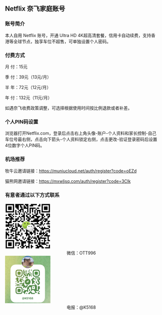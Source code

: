 ## Netflix 奈飞家庭账号

### 账号简介

本人自用 Netflix 账号，开通 Ultra HD 4K超高清套餐，信用卡自动续费，支持香港等全球节点，独享车位不超售，可单独设置个人密码。

### 付费方式

月  付：15元

季  付：39元（13元/月）

半  年：72元（12元/月）

年  付：132元（11元/月）

如遇奈飞收费政策调整，可选择根据使用时间按比例退款或者补差。

### 个人PIN码设置

浏览器打开Netflix.com，登录后点击右上角头像-账户-个人资料和家长控制-自己车位号最右侧，点击向下箭头-个人资料锁定右侧，点击更改-验证登录密码后设置4位数字个人PIN码。

### 机场推荐

牧牛云邀请链接：https://muniucloud.net/auth/register?code=oEZd

猫熊网邀请链接：https://mxwljsq.com/auth/register?code=3Clk

### 有意者通过以下方式联系

<img src="/IMG/wx.jpg?raw=true" alt="wx" width="150" />
<center>微信：OTT996</center>
<img src="/IMG/tg.jpg?raw=true" alt="tg" width="150" />
<center>电报：@K5168</center>
